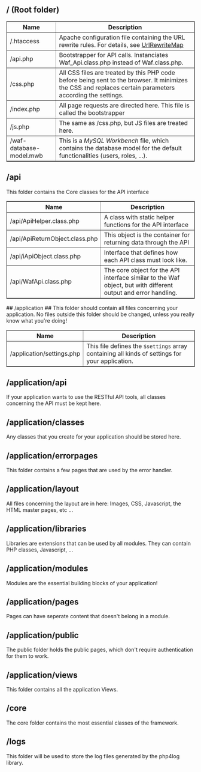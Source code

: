 ## / (Root folder) ##

<table cellpadding='2' border='1' cellspacing='1'>
<tr><th><b>Name</b></th><th><b>Description</b></th></tr>
<tr>
<td>/.htaccess</td>
<td>Apache configuration file containing the URL rewrite rules. For details, see <a href='UrlRewriteMap.md'>UrlRewriteMap</a></td>
</tr>
<tr>
<td>/api.php</td>
<td>Bootstrapper for API calls. Instanciates Waf_Api.class.php instead of Waf.class.php.</td>
</tr>
<tr>
<td>/css.php</td>
<td>All CSS files are treated by this PHP code before being sent to the browser. It minimizes the CSS and replaces certain parameters according the settings.</td>
</tr>
<tr>
<td>/index.php</td>
<td>All page requests are directed here. This file is called the bootstrapper</td>
</tr>
<tr>
<td>/js.php</td>
<td>The same as /css.php, but JS files are treated here.</td>
</tr>
<tr>
<td>/waf-database-model.mwb</td>
<td>This is a <i>MySQL Workbench</i> file, which contains the database model for the default functionalities (users, roles, ...).</td>
</tr>
</table>

## /api ##
This folder contains the Core classes for the API interface
<table cellpadding='2' border='1' cellspacing='1'>
<tr><th><b>Name</b></th><th><b>Description</b></th></tr>
<tr>
<td>/api/ApiHelper.class.php</td>
<td>A class with static helper functions for the API interface</td>
</tr>
<tr>
<td>/api/ApiReturnObject.class.php</td>
<td>This object is the container for returning data through the API</td>
</tr>
<tr>
<td>/api/iApiObject.class.php</td>
<td>Interface that defines how each API class must look like.</td>
</tr>
<tr>
<td>/api/WafApi.class.php</td>
<td>The core object for the API interface similar to the Waf object, but with different output and error handling.</td>
</tr>
</table>
## /application ##
This folder should contain all files concerning your application. No files outside this folder should be changed, unless you really know what you're doing!

<table cellpadding='2' border='1' cellspacing='1'>
<tr><th><b>Name</b></th><th><b>Description</b></th></tr>
<tr>
<td>/application/settings.php</td>
<td>This file defines the <code>$settings</code> array containing all kinds of settings for your application.</td>
</tr>
</table>

## /application/api ##
If your application wants to use the RESTful API tools, all classes concerning the API must be kept here.

## /application/classes ##
Any classes that you create for your application should be stored here.

## /application/errorpages ##
This folder contains a few pages that are used by the error handler.

## /application/layout ##
All files concerning the layout are in here: Images, CSS, Javascript, the HTML master pages, etc ...

## /application/libraries ##
Libraries are extensions that can be used by all modules. They can contain PHP classes, Javascript, ...

## /application/modules ##
Modules are the essential building blocks of your application!

## /application/pages ##
Pages can have seperate content that doesn't belong in a module.

## /application/public ##
The public folder holds the public pages, which don't require authentication for them to work.

## /application/views ##
This folder contains all the application Views.

## /core ##
The core folder contains the most essential classes of the framework.

## /logs ##
This folder will be used to store the log files generated by the php4log library.